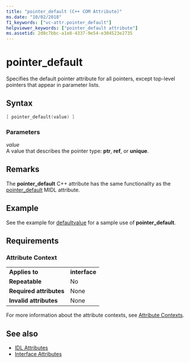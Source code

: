 ```yaml
---
title: "pointer_default (C++ COM Attribute)"
ms.date: "10/02/2018"
f1_keywords: ["vc-attr.pointer_default"]
helpviewer_keywords: ["pointer_default attribute"]
ms.assetid: 2d0c7bbc-a1e8-4337-9e54-e304523e2735
---
```

# pointer_default

Specifies the default pointer attribute for all pointers, except top-level pointers that appear in parameter lists.

## Syntax

```cpp
[ pointer_default(value) ]
```

### Parameters

*value*<br/>
A value that describes the pointer type: **ptr**, **ref**, or **unique**.

## Remarks

The **pointer_default** C++ attribute has the same functionality as the [pointer_default](/windows/desktop/Midl/pointer-default) MIDL attribute.

## Example

See the example for [defaultvalue](defaultvalue.md) for a sample use of **pointer_default**.

## Requirements

### Attribute Context

|||
|-|-|
|**Applies to**|**interface**|
|**Repeatable**|No|
|**Required attributes**|None|
|**Invalid attributes**|None|

For more information about the attribute contexts, see [Attribute Contexts](cpp-attributes-com-net.md#contexts).

## See also

- [IDL Attributes](idl-attributes.md)
- [Interface Attributes](interface-attributes.md)
